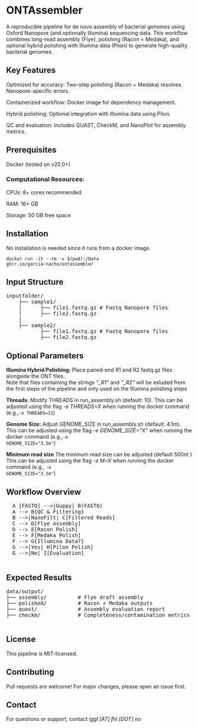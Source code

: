 # ONTAssembler   
A reproducible pipeline for de novo assembly of bacterial genomes using Oxford Nanopore (and optionally Illumina) sequencing data. 
This workflow combines long-read assembly (Flye), polishing (Racon + Medaka), and optional hybrid polishing with Illumina data (Pilon) to generate high-quality bacterial genomes.

## Key Features   
Optimized for accuracy: Two-step polishing (Racon + Medaka) resolves Nanopore-specific errors.   

Containerized workflow: Docker image for dependency management.   

Hybrid polishing: Optional integration with Illumina data using Pilon.   

QC and evaluation: Includes QUAST, CheckM, and NanoPlot for assembly metrics.   



## Prerequisites   
Docker (tested on v20.0+)   

### Computational Resources:   

CPUs: 8+ cores recommended   

RAM: 16+ GB   

Storage: 50 GB free space   

## Installation

No installation is needed since it runs from a docker image.   

<code>docker run -it --rm -v $(pwd):/Data ghcr.io/garcia-nacho/ontassembler</code>

## Input Structure
<pre>
inputfolder/   
    ├── sample1/    
    |      ├── file1.fastq.gz # Fastq Nanopore files   
    |      ├── file2.fastq.gz    
    |   
    ├── sample2/    
           ├── file1.fastq.gz # Fastq Nanopore files   
           ├── file2.fastq.gz     
</pre>

## Optional Parameters    
**Illumina Hybrid Polishing:** Place paired-end R1 and R2 fastq.gz files alongside the ONT files.    
Note that files containing the strings *"_R1"* and *"_R2"* will be exluded from the first steps of the pipeline and only used on the Illumina polishing steps    

**Threads:** Modify THREADS in run_assembly.sh (default: 10). This can be adjusted using the flag *-e THREADS=X* when running the docker command (e.g.,<code>-e THREADS=12</code>)    

**Genome Size:** Adjust GENOME_SIZE in run_assembly.sh (default: 4.1m). This can be adjusted using the flag *-e GENOME_SIZE="X"* when running the docker command  (e.g.,<code>-e GENOME_SIZE="3.5m"</code>)        

**Minimum read size** The minimum read size can be adjusted (default 500nt ) This can be adjusted using the flag *-e M=X* when running the docker command (e.g., <code>-e GENOME_SIZE="3.5m"</code>)        

## Workflow Overview

<pre>
  A [FASTQ] -->|Guppy| B(FASTQ)
  A --> B{QC & Filtering}
  B -->|NanoFilt| C[Filtered Reads]
  C --> D[Flye Assembly]
  D --> E[Racon Polish]
  E --> F[Medaka Polish]
  F --> G{Illumina Data?}
  G -->|Yes| H[Pilon Polish]
  G -->|No| I[Evaluation]
 </pre>


## Expected Results
<pre>
data/output/
├── assembly/          # Flye draft assembly
├── polished/          # Racon + Medaka outputs
├── quast/             # Assembly evaluation report
├── checkm/            # Completeness/contamination metrics

</pre>

## License
This pipeline is MIT-licensed. 

## Contributing
Pull requests are welcome! For major changes, please open an issue first.

## Contact
For questions or support, contact *iggl [AT] fhi [DOT] no*
